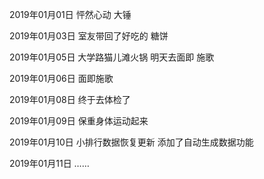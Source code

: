 2019年01月01日
怦然心动 大锤

2019年01月03日
室友带回了好吃的 糖饼

2019年01月05日
大学路猫儿滩火锅
明天去面即 施歌

2019年01月06日
面即施歌

2019年01月08日
终于去体检了

2019年01月09日
保重身体运动起来

2019年01月10日
小排行数据恢复更新
添加了自动生成数据功能

2019年01月11日
……